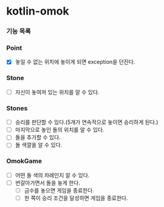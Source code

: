 # kotlin-omok

### 기능 목록

### Point
- [x] 놓일 수 없는 위치에 놓이게 되면 exception을 던진다.

### Stone
- [ ] 자신이 놓여져 있는 위치를 알 수 있다.

### Stones
- [ ] 승리를 판단할 수 있다.(5개가 연속적으로 놓이면 승리하게 된다.)
- [ ] 마지막으로 놓인 돌의 위치를 알 수 있다.
- [ ] 돌을 추가할 수 있다.
- [ ] 돌 색깔을 알 수 있다.

### OmokGame
- [ ] 어떤 돌 색의 차례인지 알 수 있다.
- [ ] 번갈아가면서 돌을 놓게 한다.
  - [ ] 금수를 놓으면 게임을 종료한다.
  - [ ] 한 쪽이 승리 조건을 달성하면 게임을 종료한다.
